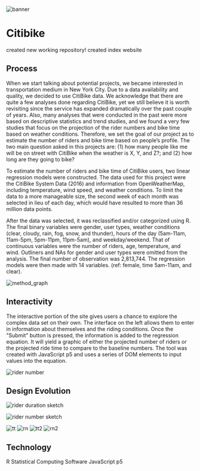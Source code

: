 ![banner](https://user-images.githubusercontent.com/35783893/39646592-fb560994-4fa9-11e8-899a-d8ca8f9072a7.jpg)
# Citibike
created new working repository!
created index website
## Process

When we start talking about potential projects, we became interested in transportation medium in New York City. Due to a data availability and quality, we decided to use CitiBike data. We acknowledge that there are quite a few analyses done regarding CitiBike, yet we still believe it is worth revisiting since the service has expanded dramatically over the past couple of years. Also, many analyses that were conducted in the past were more based on descriptive statistics and trend studies, and we found a very few studies that focus on the projection of the rider numbers and bike time based on weather conditions. Therefore, we set the goal of our project as to estimate the number of riders and bike time based on people’s profile. The two main question asked in this projects are: (1) how many people like me will be on street with CitiBike when the weather is X, Y, and Z?; and (2) how long are they going to bike? 

To estimate the number of riders and bike time of CitiBike users, two linear regression models were constructed. The data used for this project were the CitiBike System Data (2016) and information from OpenWeatherMap, including temperature, wind speed, and weather conditions. To limit the data to a more manageable size, the second week of each month was selected in lieu of each day, which would have resulted to more than 36 million data points.

After the data was selected, it was reclassified and/or categorized using R. The final binary variables were gender, user types, weather conditions (clear, cloudy, rain, fog, snow, and thunder), hours of the day (5am-11am, 11am-5pm, 5pm-11pm, 11pm-5am), and weekday/weekend. That of continuous variables were the number of riders, age, temperature, and wind. Outliners and NAs for gender and user types were omitted from the analysis. The final number of observation was 2,813,744. The regression models were then made with 14 variables. (ref: female, time 5am-11am, and clear). 


![method_graph](https://user-images.githubusercontent.com/35783893/39645153-58719634-4fa5-11e8-9bab-60632744a93a.png)
## Interactivity 

The interactive portion of the site gives users a chance to explore the complex data set on their own. The interface on the left allows them to enter in information about themselves and the riding conditions. Once the "Submit" button is pressed, the information is added to the regression equation. It will yield a graphic of either the projected number of riders or the projected ride time to compare to the baseline numbers. The tool was created with JavaScript p5 and uses a series of DOM elements to input values into the equation. 



![rider number](https://user-images.githubusercontent.com/35783893/39646168-8ca31d1c-4fa8-11e8-8ffe-b6a2a18ccb40.PNG)

## Design Evolution
![rider duration sketch](https://user-images.githubusercontent.com/35783893/39648744-4ba3ad3c-4fb1-11e8-8c82-3e708a55e43a.jpg)


![rider number sketch](https://user-images.githubusercontent.com/35783893/39648841-a60b3fa6-4fb1-11e8-9863-5c6dad465e68.jpg)

![tt](https://user-images.githubusercontent.com/35783893/39649052-7278aa56-4fb2-11e8-8479-89a6ca88de4c.PNG)
![rn](https://user-images.githubusercontent.com/35783893/39649064-7ae37be4-4fb2-11e8-9bdb-8d8b4fe9977d.PNG)
![tt2](https://user-images.githubusercontent.com/35783893/39649073-81c7e0bc-4fb2-11e8-985c-5b727230e044.PNG)
![rn2](https://user-images.githubusercontent.com/35783893/39649079-8585ef00-4fb2-11e8-820a-a800ed0b8379.PNG)

## Technology

R Statistical Computing Software
JavaScript p5


